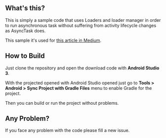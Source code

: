 ## What's this?
This is simply a sample code that uses Loaders and loader manager in order to run asynchronous task without suffering from activity lifecycle changes as AsyncTask does.

This sample it's used for [this article in Medium](https://medium.com/@henrickpedro/asynchronous-tasks-with-loaders-in-android-42e098dba7b2).

## How to Build
Just clone the repository and open the download code with **Android Studio 3**.

With the projected opened with Android Studio opened just go to **Tools > Android > Sync Project with Gradle Files** menu to enable Gradle for the project.

Then you can build or run the project without problems.

## Any Problem?
If you face any problem with the code please fill a new issue.

